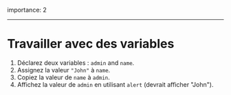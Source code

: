 importance: 2

---

# Travailler avec des variables

1. Déclarez deux variables : `admin` and `name`.
2. Assignez la valeur `"John"` à `name`.
3. Copiez la valeur de `name` à `admin`.
4. Affichez la valeur de `admin` en utilisant `alert` (devrait afficher "John").